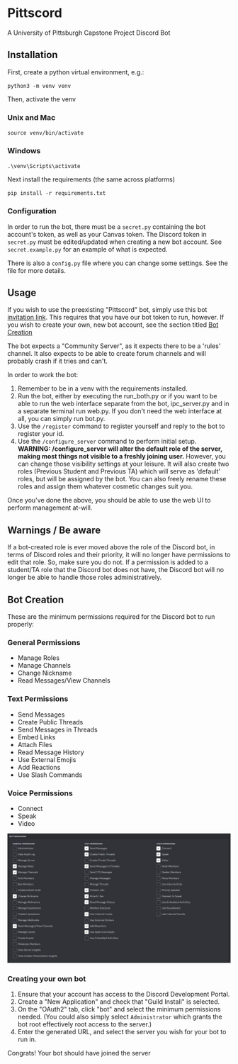 # Pittscord
A University of Pittsburgh Capstone Project Discord Bot

## Installation
First, create a python virtual environment, e.g.:
```
python3 -m venv venv
```
Then, activate the venv
### Unix and Mac
```
source venv/bin/activate
```
### Windows
```
.\venv\Scripts\activate
```
Next install the requirements (the same across platforms)
```
pip install -r requirements.txt
```

### Configuration
In order to run the bot, there must be a `secret.py` containing the bot account's token, as well as your Canvas token.
The Discord token in `secret.py` must be edited/updated when creating a new bot account.
See `secret.example.py` for an example of what is expected.

There is also a `config.py` file where you can change some settings.
See the file for more details.

## Usage
If you wish to use the preexisting "Pittscord" bot, simply use this bot
[invitation link](https://discord.com/oauth2/authorize?client_id=1208123423763730434&permissions=311724199504&scope=bot).
This requires that you have our bot token to run, however.
If you wish to create your own, new bot account, see the section titled [Bot Creation](#bot-creation)

The bot expects a "Community Server", as it expects there to be a 'rules' channel.
It also expects to be able to create forum channels and will probably crash if it tries and can't.

In order to work the bot:
1. Remember to be in a venv with the requirements installed.
2. Run the bot, either by executing the run_both.py or if you want to be able to run the web interface separate from the bot, ipc_server.py and in a separate terminal run web.py.
   If you don't need the web interface at all, you can simply run bot.py.
3. Use the `/register` command to register yourself and reply to the bot to register your id.
4. Use the `/configure_server` command to perform initial setup.
   **WARNING: /configure_server will alter the default role of the server, making most things not visible to a freshly joining user.**
   However, you can change those visibility settings at your leisure.
   It will also create two roles (Previous Student and Previous TA) which will serve as 'default' roles, but will be assigned by the bot.
   You can also freely rename these roles and assign them whatever cosmetic changes suit you.

Once you've done the above, you should be able to use the web UI to perform management at-will.

## Warnings / Be aware
If a bot-created role is ever moved above the role of the Discord bot, in terms of Discord roles and their priority, it will no longer have permissions to edit that role. So, make sure you do not.
If a permission is added to a student/TA role that the Discord bot does not have, the Discord bot will no longer be able to handle those roles administratively.

## Bot Creation
These are the minimum permissions required for the Discord bot to run properly:

### General Permissions
* Manage Roles
* Manage Channels
* Change Nickname
* Read Messages/View Channels

### Text Permissions
* Send Messages
* Create Public Threads
* Send Messages in Threads
* Embed Links
* Attach Files
* Read Message History
* Use External Emojis
* Add Reactions
* Use Slash Commands

### Voice Permissions
* Connect
* Speak
* Video

![image](./images/botPermissionsChecklist.png)

### Creating your own bot
1. Ensure that your account has access to the Discord Development Portal.
2. Create a "New Application" and check that "Guild Install" is selected.
3. On the "OAuth2" tab, click "bot" and select the minimum permissions needed.
   (You could also simply select `Administrator` which grants the bot root effectively root access to the server.)
4. Enter the generated URL, and select the server you wish for your bot to run in.

Congrats! Your bot should have joined the server
